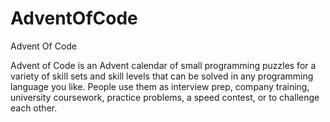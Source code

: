 # AdventOfCode
Advent Of Code

Advent of Code is an Advent calendar of small programming puzzles for a variety of skill sets and skill levels that can be solved in any programming language you like. 
People use them as interview prep, company training, university coursework, practice problems, a speed contest, or to challenge each other.

